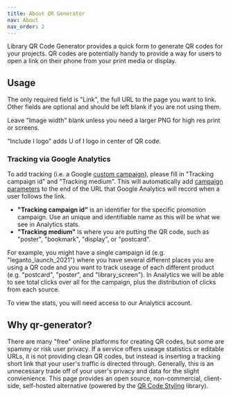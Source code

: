 ```yaml
---
title: About QR Generator
nav: About
nav_order: 2
---
```


Library QR Code Generator provides a quick form to generate QR codes for your projects.
QR codes are potentially handy to provide a way for users to open a link on their phone from your print media or display. 

## Usage

The only required field is "Link", the full URL to the page you want to link.
Other fields are optional and should be left blank if you are not using them.

Leave "Image width" blank unless you need a larger PNG for high res print or screens.

"Include I logo" adds U of I logo in center of QR code.

### Tracking via Google Analytics

To add tracking (i.e. a Google [custom campaign](https://support.google.com/analytics/answer/1033863)), please fill in "Tracking campaign id" and "Tracking medium". 
This will automatically add [campaign parameters](https://ga-dev-tools.web.app/ga4/campaign-url-builder/) to the end of the URL that Google Analytics will record when a user follows the link.

- **"Tracking campaign id"** is an identifier for the specific promotion campaign. Use an unique and identifiable name as this will be what we see in Analytics stats.
- **"Tracking medium"** is where you are putting the QR code, such as "poster", "bookmark", "display", or "postcard". 

For example, you might have a single campaign id (e.g. "leganto_launch_2021") where you have several different places you are using a QR code and you want to track useage of each different product (e.g. "postcard", "poster", and "library_screen").
In Analytics we will be able to see total clicks over all for the campaign, plus the distribution of clicks from each source.

To view the stats, you will need access to our Analytics account.

## Why qr-generator?

There are many "free" online platforms for creating QR codes, but some are spammy or risk user privacy.
If a service offers useage statistics or editable URLs, it is not providing clean QR codes, but instead is inserting a tracking short link that your user's traffic is directed through. 
Generally, this is an unnecessary trade off of your user's privacy and data for the slight convienience.
This page provides an open source, non-commercial, client-side, self-hosted alternative (powered by the [QR Code Styling](https://github.com/kozakdenys/qr-code-styling) library).
